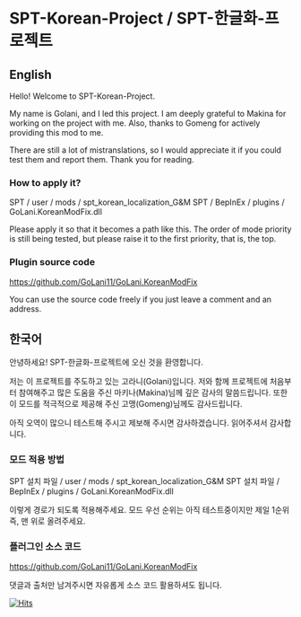 # SPT-Korean-Project / SPT-한글화-프로젝트

## English
Hello! Welcome to SPT-Korean-Project.

My name is Golani, and I led this project.
I am deeply grateful to Makina for working on the project with me.
Also, thanks to Gomeng for actively providing this mod to me.

There are still a lot of mistranslations, so I would appreciate it if you could test them and report them.
Thank you for reading.

### How to apply it?

SPT / user / mods / spt_korean_localization_G&M
SPT / BepInEx / plugins / GoLani.KoreanModFix.dll

Please apply it so that it becomes a path like this.
The order of mode priority is still being tested, but please raise it to the first priority, that is, the top.

### Plugin source code
https://github.com/GoLani11/GoLani.KoreanModFix

You can use the source code freely if you just leave a comment and an address.

## 한국어
안녕하세요! SPT-한글화-프로젝트에 오신 것을 환영합니다.

저는 이 프로젝트를 주도하고 있는 고라니(Golani)입니다.
저와 함께 프로젝트에 처음부터 참여해주고 많은 도움을 주신 마키나(Makina)님께 깊은 감사의 말씀드립니다.
또한 이 모드를 적극적으로 제공해 주신 고맹(Gomeng)님께도 감사드립니다.

아직 오역이 많으니 테스트해 주시고 제보해 주시면 감사하겠습니다.
읽어주셔서 감사합니다.

### 모드 적용 방법

SPT 설치 파일 / user / mods / spt_korean_localization_G&M
SPT 설치 파일 / BepInEx / plugins / GoLani.KoreanModFix.dll

이렇게 경로가 되도록 적용해주세요.
모드 우선 순위는 아직 테스트중이지만 제일 1순위 즉, 맨 위로 올려주세요.

### 플러그인 소스 코드
https://github.com/GoLani11/GoLani.KoreanModFix

댓글과 출처만 남겨주시면 자유롭게 소스 코드 활용하셔도 됩니다.

[![Hits](https://hits.seeyoufarm.com/api/count/incr/badge.svg?url=https%3A%2F%2Fgithub.com%2FGoLani11%2FSPT-Korean-Project-Alpha_Test&count_bg=%2346D3CF&title_bg=%23555555&icon=&icon_color=%23E7E7E7&title=%EB%B0%A9%EB%AC%B8%EC%9E%90+%EC%88%98&edge_flat=false)](https://hits.seeyoufarm.com)